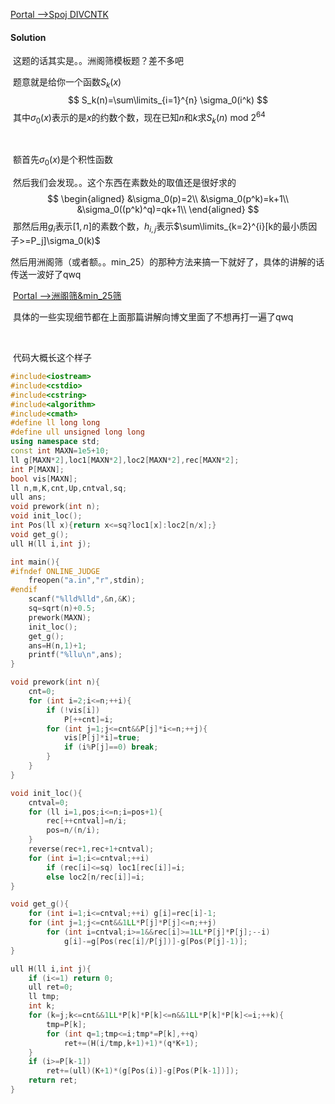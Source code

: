 [Portal -->Spoj DIVCNTK](https://www.spoj.com/problems/DIVCNTK/)

#### Solution

​	这题的话其实是。。洲阁筛模板题？差不多吧

​	题意就是给你一个函数$S_k(x)$
$$
S_k(n)=\sum\limits_{i=1}^{n} \sigma_0(i^k)
$$
​	其中$\sigma_0(x)$表示的是$x$的约数个数，现在已知$n$和$k$求$S_k(n)$ mod $2^{64}$

​	

​	额首先$\sigma_0(x)$是个积性函数

​	然后我们会发现。。这个东西在素数处的取值还是很好求的
$$
\begin{aligned}
&\sigma_0(p)=2\\
&\sigma_0(p^k)=k+1\\
&\sigma_0((p^k)^q)=qk+1\\
\end{aligned}
$$
​	那然后用$g_i$表示$[1,n]$的素数个数，$h_{i,j}$表示$\sum\limits_{k=2}^{i}[k的最小质因子>=P_j]\sigma_0(k)$

​	然后用洲阁筛（或者额。。min_25）的那种方法来搞一下就好了，具体的讲解的话传送一波好了qwq

​	[Portal -->洲阁筛&min_25筛](https://www.cnblogs.com/yoyoball/p/9185144.html)

​	具体的一些实现细节都在上面那篇讲解向博文里面了不想再打一遍了qwq

​	

​	代码大概长这个样子

```C++
#include<iostream>
#include<cstdio>
#include<cstring>
#include<algorithm>
#include<cmath>
#define ll long long
#define ull unsigned long long
using namespace std;
const int MAXN=1e5+10;
ll g[MAXN*2],loc1[MAXN*2],loc2[MAXN*2],rec[MAXN*2];
int P[MAXN];
bool vis[MAXN];
ll n,m,K,cnt,Up,cntval,sq;
ull ans;
void prework(int n);
void init_loc();
int Pos(ll x){return x<=sq?loc1[x]:loc2[n/x];}
void get_g();
ull H(ll i,int j);

int main(){
#ifndef ONLINE_JUDGE
	freopen("a.in","r",stdin);
#endif
	scanf("%lld%lld",&n,&K);
	sq=sqrt(n)+0.5;
	prework(MAXN);
	init_loc();
	get_g();
	ans=H(n,1)+1;
	printf("%llu\n",ans);
}

void prework(int n){
	cnt=0;
	for (int i=2;i<=n;++i){
		if (!vis[i])
			P[++cnt]=i;
		for (int j=1;j<=cnt&&P[j]*i<=n;++j){
			vis[P[j]*i]=true;
			if (i%P[j]==0) break;
		}
	}
}

void init_loc(){
	cntval=0;
	for (ll i=1,pos;i<=n;i=pos+1){
		rec[++cntval]=n/i;
		pos=n/(n/i);
	}
	reverse(rec+1,rec+1+cntval);
	for (int i=1;i<=cntval;++i)
		if (rec[i]<=sq) loc1[rec[i]]=i;
		else loc2[n/rec[i]]=i;
}

void get_g(){
	for (int i=1;i<=cntval;++i) g[i]=rec[i]-1;
	for (int j=1;j<=cnt&&1LL*P[j]*P[j]<=n;++j)
		for (int i=cntval;i>=1&&rec[i]>=1LL*P[j]*P[j];--i)
			g[i]-=g[Pos(rec[i]/P[j])]-g[Pos(P[j]-1)];
}

ull H(ll i,int j){
	if (i<=1) return 0;
	ull ret=0;
	ll tmp;
	int k;
	for (k=j;k<=cnt&&1LL*P[k]*P[k]<=n&&1LL*P[k]*P[k]<=i;++k){
		tmp=P[k];
		for (int q=1;tmp<=i;tmp*=P[k],++q)
			ret+=(H(i/tmp,k+1)+1)*(q*K+1);
	}
	if (i>=P[k-1])
		ret+=(ull)(K+1)*(g[Pos(i)]-g[Pos(P[k-1])]);
	return ret;
}
```



